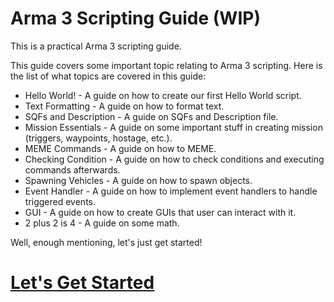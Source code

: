 # Arma 3 Scripting Guide (WIP)

This is a practical Arma 3 scripting guide.

This guide covers some important topic relating to Arma 3 scripting. Here is the list of what topics are covered in this guide:
- Hello World! - A guide on how to create our first Hello World script.
- Text Formatting - A guide on how to format text.
- SQFs and Description - A guide on SQFs and Description file.
- Mission Essentials - A guide on some important stuff in creating mission (triggers, waypoints, hostage, etc.).
- MEME Commands - A guide on how to MEME.
- Checking Condition - A guide on how to check conditions and executing commands afterwards.
- Spawning Vehicles - A guide on how to spawn objects.
- Event Handler - A guide on how to implement event handlers to handle triggered events.
- GUI - A guide on how to create GUIs that user can interact with it.
- 2 plus 2 is 4 - A guide on some math.

Well, enough mentioning, let's just get started!

# [Let's Get Started](https://github.com/OctsvoR/Arma-3-Scripting-Guide/wiki)
